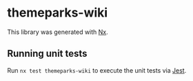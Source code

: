 # themeparks-wiki

This library was generated with [Nx](https://nx.dev).

## Running unit tests

Run `nx test themeparks-wiki` to execute the unit tests via [Jest](https://jestjs.io).
